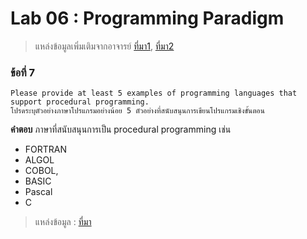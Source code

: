 # Lab 06 : Programming Paradigm
> แหล่งข้อมูลเพิ่มเติมจากอาจารย์ [ที่มา1](https://cs.lmu.edu/~ray/notes/paradigms/), [ที่มา2](https://www.youtube.com/watch?v=3TBq__oKUzk&ab_channel=Confreaks)

### ข้อที่ 7
```
Please provide at least 5 examples of programming languages that support procedural programming.
โปรดระบุตัวอย่างภาษาโปรแกรมอย่างน้อย 5 ตัวอย่างที่สนับสนุนการเขียนโปรแกรมเชิงขั้นตอน
```
**คำตอบ** ภาษาที่สนับสนุนการเป็น procedural programming เช่น
  - FORTRAN
  - ALGOL
  - COBOL, 
  - BASIC
  - Pascal
  - C

> แหล่งข้อมูล : [ที่มา](https://www.geeksforgeeks.org/differences-between-procedural-and-object-oriented-programming/)
